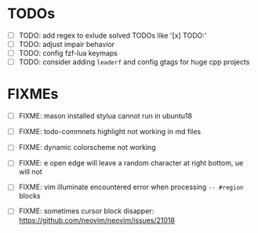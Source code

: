 # TODOs
- [ ] TODO: add regex to exlude solved TODOs like '[x] TODO:'
- [ ] TODO: adjust impair behavior
- [ ] TODO: config fzf-lua keymaps
- [ ] TODO: consider adding `leaderf` and config gtags for huge cpp projects

# FIXMEs
- [ ] FIXME: mason installed stylua cannot run in ubuntu18
- [ ] FIXME: todo-commnets highlight not working in md files
- [ ] FIXME: dynamic colorscheme not working
- [ ] FIXME: <leader>e open edge will leave a random character at right bottom, <leader>ue will not
- [ ] FIXME: vim illuminate encountered error when processing `-- #region` blocks
- [ ] FIXME: sometimes cursor block disapper: https://github.com/neovim/neovim/issues/21018

